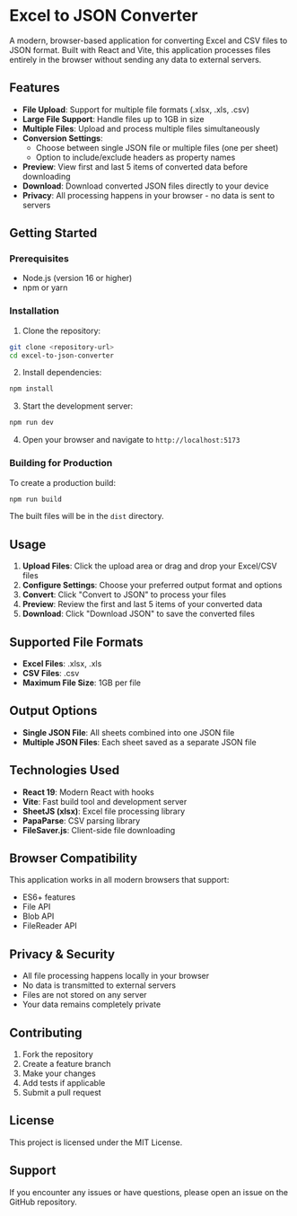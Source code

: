 # Excel to JSON Converter

A modern, browser-based application for converting Excel and CSV files to JSON format. Built with React and Vite, this application processes files entirely in the browser without sending any data to external servers.

## Features

- **File Upload**: Support for multiple file formats (.xlsx, .xls, .csv)
- **Large File Support**: Handle files up to 1GB in size
- **Multiple Files**: Upload and process multiple files simultaneously
- **Conversion Settings**: 
  - Choose between single JSON file or multiple files (one per sheet)
  - Option to include/exclude headers as property names
- **Preview**: View first and last 5 items of converted data before downloading
- **Download**: Download converted JSON files directly to your device
- **Privacy**: All processing happens in your browser - no data is sent to servers

## Getting Started

### Prerequisites

- Node.js (version 16 or higher)
- npm or yarn

### Installation

1. Clone the repository:
```bash
git clone <repository-url>
cd excel-to-json-converter
```

2. Install dependencies:
```bash
npm install
```

3. Start the development server:
```bash
npm run dev
```

4. Open your browser and navigate to `http://localhost:5173`

### Building for Production

To create a production build:

```bash
npm run build
```

The built files will be in the `dist` directory.

## Usage

1. **Upload Files**: Click the upload area or drag and drop your Excel/CSV files
2. **Configure Settings**: Choose your preferred output format and options
3. **Convert**: Click "Convert to JSON" to process your files
4. **Preview**: Review the first and last 5 items of your converted data
5. **Download**: Click "Download JSON" to save the converted files

## Supported File Formats

- **Excel Files**: .xlsx, .xls
- **CSV Files**: .csv
- **Maximum File Size**: 1GB per file

## Output Options

- **Single JSON File**: All sheets combined into one JSON file
- **Multiple JSON Files**: Each sheet saved as a separate JSON file

## Technologies Used

- **React 19**: Modern React with hooks
- **Vite**: Fast build tool and development server
- **SheetJS (xlsx)**: Excel file processing library
- **PapaParse**: CSV parsing library
- **FileSaver.js**: Client-side file downloading

## Browser Compatibility

This application works in all modern browsers that support:
- ES6+ features
- File API
- Blob API
- FileReader API

## Privacy & Security

- All file processing happens locally in your browser
- No data is transmitted to external servers
- Files are not stored on any server
- Your data remains completely private

## Contributing

1. Fork the repository
2. Create a feature branch
3. Make your changes
4. Add tests if applicable
5. Submit a pull request

## License

This project is licensed under the MIT License.

## Support

If you encounter any issues or have questions, please open an issue on the GitHub repository.
